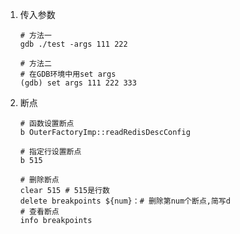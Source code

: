 1. 传入参数

   ```shell
   # 方法一
   gdb ./test -args 111 222
   
   # 方法二
   # 在GDB环境中用set args
   (gdb) set args 111 222 333
   ```

2. 断点

   ```shell
   # 函数设置断点
   b OuterFactoryImp::readRedisDescConfig
   
   # 指定行设置断点
   b 515
   
   # 删除断点
   clear 515 # 515是行数
   delete breakpoints ${num}：# 删除第num个断点,简写d
   # 查看断点
   info breakpoints
   
   ```

   


